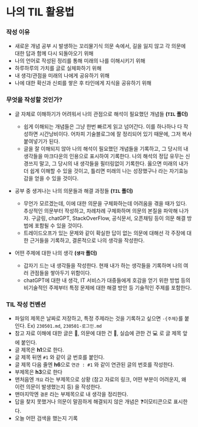 # 나의 TIL 활용법

### 작성 이유

- 새로운 개념 공부 시 발생하는 꼬리물기식 의문 속에서, 길을 잃지 않고 각 의문에 대한 답과 함께 다시 되돌아오기 위해
- 나의 언어로 작성된 정리를 통해 미래의 나를 이해시키기 위해
- 하루하루의 가치를 글로 실체화하기 위해
- 내 생각/관점을 미래의 나에게 공유하기 위해
- 나에 대한 확신과 신뢰를 쌓은 후 타인에게 지식을 공유하기 위해



### 무엇을 작성할 것인가?

- 글 자체로 이해하기가 어려워서 나의 관점으로 해석이 필요했던 개념들 **(`TIL` 폴더)**
  - 쉽게 이해되는 개념들은 그냥 한번 빠르게 읽고 넘어간다. 이를 하나하나 다 작성하면 시간낭비이다. 어차피 기술블로그에 잘 정리되어 있기 때문에, 그저 복사 붙여넣기가 된다.
  - 글을 잘 이해되지 않아 나의 해석이 필요했던 개념들을 기록하고, 그 당시의 내 생각들을 마크다운의 인용으로 표시하여 기록한다. 나의 해석의 정답 유무는 신경쓰지 말고, 그 당시의 내 생각들을 필터링없이 기록한다. 옳으면 미래의 내가 더 쉽게 이해할 수 있을 것이고, 틀리면 미래의 나는 성장했구나 라는 자기효능감을 얻을 수 있을 것이다.

- 공부 중 생겨나는 나의 의문들과 해결 과정들 **(`TIL` 폴더)**
  - 무언가 모르겠는데, 이에 대한 의문을 구체화하는데 어려움을 겪을 때가 있다. 추상적인 의문부터 작성하고, 차례차례 구체화하며 의문의 본질을 파악해 나가자. 구글링, chatGPT, StackOverFlow, 공식문서, 오픈채팅 등이 의문 해결 방법에 포함될 수 있을 것이다.
  - 트레이드오프가 있는 문제와 같이 확실한 답이 없는 의문에 대해선 각 주장에 대한 근거들을 기록하고, 결론적으로 나의 생각을 작성한다.
- 어떤 주제에 대한 나의 생각 **(`생각` 폴더)**
  - 갑자기 드는 내 생각들을 작성한다. 현재 내가 하는 생각들을 기록하며 나의 여러 관점들을 쌓아두기 위함이다.
  - chatGPT에 대한 내 생각, IT 서비스가 대중들에게 호감을 얻기 위한 방법 등의 비기술적인 주제부터 특정 문제에 대한 해결 방안 등 기술적인 주제를 포함한다.



### TIL 작성 컨벤션

- 파일의 제목은 날짜로 저장하고, 특정 주제라는 것을 기록하고 싶으면 `-{주제}`를 붙인다. Ex) `230501.md`, `230501-로그인.md`
- 참고 자료 이해에 대한 글은 📖, 의문에 대한 건 🤔, 실습에 관한 건 💻 로 글 제목 앞에 붙인다.
- 글 제목은 **h1**으로 한다.
- 글 제목 뒤엔 `#1` 와 같이 글 번호를 붙인다.
- 글 제목 다음 줄엔 **h6**으로 `연관 : #1` 와 같이 연관된 글의 번호를 작성한다.
- 부제목은 **h3**으로 한다
- 맨처음엔 `개요` 라는 부제목으로 상황 (참고 자료의 링크, 어떤 부분이 어려운지, 왜 이런 의문이 발생했는지 등) 을 작성한다.
- 맨마지막엔 `결론` 라는 부제목으로 내 생각을 정리한다.
- 답을 찾지 못했거나 의문이 말끔하게 해결되지 않은 개념은 ❓이모티콘으로 표시한다.
- 오늘 어떤 검색을 했는지 기록

